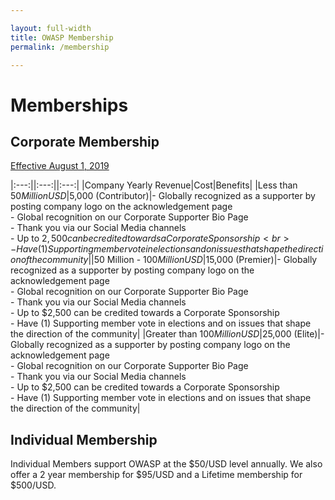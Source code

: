 ```yaml
---

layout: full-width
title: OWASP Membership
permalink: /membership

---
```


# Memberships

## Corporate Membership<br>
[Effective August 1, 2019](https://docs.google.com/document/d/1uyvKi1yrisahNnZpT6cWUs6yMwje89PI2WvjhIMgkH4/edit)<br>

|:---:||:---:||:---:|
|Company Yearly Revenue|Cost|Benefits|
|Less than $50 Million USD|$5,000 (Contributor)|- Globally recognized as a supporter by posting company logo on the acknowledgement page<br>- Global recognition on our Corporate Supporter Bio Page<br>- Thank you via our Social Media channels<br>- Up to $2,500 can be credited towards a Corporate Sponsorship<br>- Have (1) Supporting member vote in elections and on issues that shape the direction of the community|
|$50 Million - $100 Million USD|$15,000 (Premier)|- Globally recognized as a supporter by posting company logo on the acknowledgement page<br>- Global recognition on our Corporate Supporter Bio Page<br>- Thank you via our Social Media channels<br>- Up to $2,500 can be credited towards a Corporate Sponsorship<br>- Have (1) Supporting member vote in elections and on issues that shape the direction of the community|
|Greater than $100 Million USD|$25,000 (Elite)|- Globally recognized as a supporter by posting company logo on the acknowledgement page<br>- Global recognition on our Corporate Supporter Bio Page<br>- Thank you via our Social Media channels<br>- Up to $2,500 can be credited towards a Corporate Sponsorship<br>- Have (1) Supporting member vote in elections and on issues that shape the direction of the community|
## Individual Membership 
Individual Members support OWASP at the $50/USD level annually. We also offer a 2 year membership for $95/USD and a Lifetime membership for $500/USD.
